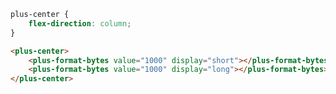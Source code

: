 ```css [style]
plus-center {
    flex-direction: column;
}
```

```html [template]
<plus-center>
    <plus-format-bytes value="1000" display="short"></plus-format-bytes>
    <plus-format-bytes value="1000" display="long"></plus-format-bytes>
</plus-center>
```
